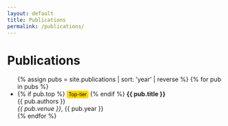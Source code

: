 ```yaml
---
layout: default
title: Publications
permalink: /publications/
---
```


<h1>Publications</h1>

<ul>
  {% assign pubs = site.publications | sort: 'year' | reverse %}
  {% for pub in pubs %}
    <li>
      {% if pub.top %}
        <span style="background: gold; color: black; padding: 2px 4px; border-radius: 4px; font-size: 0.8em;">Top-tier</span>
      {% endif %}
      <strong>{{ pub.title }}</strong><br>
      {{ pub.authors }}<br>
      <em>{{ pub.venue }}</em>, {{ pub.year }}<br>
    </li>
  {% endfor %}
</ul>
